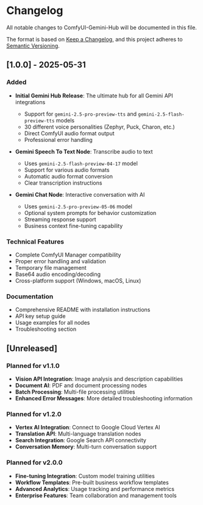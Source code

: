 # Changelog

All notable changes to ComfyUI-Gemini-Hub will be documented in this file.

The format is based on [Keep a Changelog](https://keepachangelog.com/en/1.0.0/),
and this project adheres to [Semantic Versioning](https://semver.org/spec/v2.0.0.html).

## [1.0.0] - 2025-05-31

### Added
- **Initial Gemini Hub Release**: The ultimate hub for all Gemini API integrations
  - Support for `gemini-2.5-pro-preview-tts` and `gemini-2.5-flash-preview-tts` models
  - 30 different voice personalities (Zephyr, Puck, Charon, etc.)
  - Direct ComfyUI audio format output
  - Professional error handling

- **Gemini Speech To Text Node**: Transcribe audio to text
  - Uses `gemini-2.5-flash-preview-04-17` model
  - Support for various audio formats
  - Automatic audio format conversion
  - Clear transcription instructions

- **Gemini Chat Node**: Interactive conversation with AI
  - Uses `gemini-2.5-pro-preview-05-06` model
  - Optional system prompts for behavior customization
  - Streaming response support
  - Business context fine-tuning capability

### Technical Features
- Complete ComfyUI Manager compatibility
- Proper error handling and validation
- Temporary file management
- Base64 audio encoding/decoding
- Cross-platform support (Windows, macOS, Linux)

### Documentation
- Comprehensive README with installation instructions
- API key setup guide
- Usage examples for all nodes
- Troubleshooting section

## [Unreleased]

### Planned for v1.1.0
- **Vision API Integration**: Image analysis and description capabilities
- **Document AI**: PDF and document processing nodes
- **Batch Processing**: Multi-file processing utilities
- **Enhanced Error Messages**: More detailed troubleshooting information

### Planned for v1.2.0  
- **Vertex AI Integration**: Connect to Google Cloud Vertex AI
- **Translation API**: Multi-language translation nodes
- **Search Integration**: Google Search API connectivity
- **Conversation Memory**: Multi-turn conversation support

### Planned for v2.0.0
- **Fine-tuning Integration**: Custom model training utilities  
- **Workflow Templates**: Pre-built business workflow templates
- **Advanced Analytics**: Usage tracking and performance metrics
- **Enterprise Features**: Team collaboration and management tools
